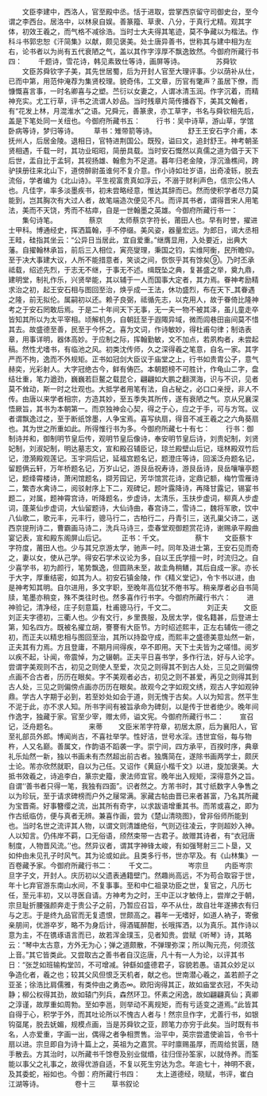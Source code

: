 <!-- { "loadSidebar": true } -->
　　文臣李建中，西洛人，官至殿中丞。恬于进取，尝掌西京留守司御史台，至今谓之李西台。居洛中，以林泉自娱。善篆籀、草隶、八分，于真行尤精。观其字体，初效王羲之，而气格不减徐浩。当时士大夫得其笔迹，莫不争藏以为楷法。作科斗书郭忠恕《汗简集》以献，颇见褒美。处士唐异善书，世称其与建中相为左右，论书者以为尚有五代衰陋之气，盖以其作字淳厚不飘逸致然。今御府所藏行书四：
　　千题诗，雪花诗，韩见素致仕等诗，画屏等诗。
　　
　　苏舜钦
　　文臣苏舜钦字子美，其先世居蜀，后为开封人官至大理评事。少以荫补从仕，已而中第，用范仲淹荐为集贤校理。貌奇伟，工文章，历官有氅声？虽居下僚，而慷慨喜言事，一时名卿喜与之塑。苎衍以女妻之，人谓冰清玉润。作字沉着，而精神充实。尤工行草，评书之流谓人妙品。当时残章片简传播吞下，美其文翰者，有“花发上林，月混淮水”之语。兄舜元，善篆隶，亦工草字，书名与舜钦相先后，盖是下笔处同一关纽也。今御府所藏书五：
　　行书：吴中诗草，游山草，学馆卧病等诗，梦归等诗。
　　草书：雉带箭等诗。
　　
　　舒王王安石字介甫，本抚州人，后居金陵。退相日，官特进荆国公。既殁，谥曰文，追封舒王。神考朝圣贤相遇，千载一时，其功业昭昭，简册具载。当时安石慨然以真儒之道为倡于天下后世，盂自比于孟轲，其视扬雄、翰愈为不足道。暮年归老金陵，浮沉渔樵间，跨驴挟册往来北山下，道傍醉尉虽谁何不复介意。作小诗如壮岁语，出奇凌轹，脱去流俗，学者编为《北山诗》。平生视富贵真如浮云，不溺于财利声色，信宗公伟人也。凡佳字，率多淡墨疾书，初未尝略经意，惟达其辞而已。然而使积学者尽力莫能到，岂其胸次有大过人者，故笔端造次便见不凡。而评其书者，谓得晋宋人用笔法，美而不天饶，秀而不枯瘁，自是一世翰墨之英雄。今御府所藏行书一：
　　集句诗笔。
　　
　　蔡京
　　太师蔡京字符长，莆田人也。早有时誉，擢进士甲科。博通经史，挥洒篇翰，手不停缀。美风姿，器量宏远。为郎日，谒大丞相王畦，硅指其坐云：“公异日当居此，宜自爱重。”继膺显用，入处要近，出典大藩。自擢翰林承旨，前后三入相位，寅亮燮理，秉国之钧，实维阿衡，民所瞻仰。至于决大事建大议，人所不能措意者，笑谈之间，恢恢乎其有馀矣⑨。乃时丕承祗载，绍述先烈，于志无不继，于事无不述。缉既坠之典，复甚盛之举，奠九鼎，建明堂，制礼作乐，兴贤举能，其以辅于一人而国事大定者，其力焉。眷神考励精求治之初，起王安石相与图回至治，焕乎成一王法，休功盛烈，布在天下_其眷遇之隆，前无拟伦。属嗣初以还。赖子良弼，祗循先志，以克用人，故于眷倚比隆神考之于安石罔敢后焉。于是二十年间天下无事，无一夫一物不被其泽，虽儿童走卒皆知其所以为太平宰相。顷解机务，自朝廷至于遐陬异域，微而闾巷田亩间莫不惜其去。故盛德至善，民至于今怀之。喜为文词，作诗敏妙，得杜甫句律；制诰表章，用事详明，器体高妙。于应制之际，挥翰勤敏，文不加点，若夙构者，未尝起稿。然性尤嗜书，有临池之风。初类沈传师，久之深得羲之笔意，自名一家。其字严而不拘，逸而不外规矩。正书如冠剑大臣议于庙堂之上，行书如贵胄公子，意气赫奕，光彩射人。大字冠绝古今，鲜有俦匹。本朝题榜不可胜计，作龟山二字，盘结壮重，笔力遒劲，巍巍若巨鳌之载昆仑，翩翩如大鹏之翻溟海，识与不识，见者莫不耸动，斯一时之壮观也。大抵学者用笔有法，自占秘之，必口口亲授，非人不传。由唐以来学者相宗，方造其妙，至五季失其所传，遂有衰陋之气。京从兄襄深悟厥旨，其书为本朝第一。而京独神会心契，得之于心，应之于手，可与方驾。议者谓飘逸过之，至于断纸馀墨，人争宝焉。喜写纨扇，得音不减王羲之之六角葵扇也。其为世之所重如此。所得惟行书为多。今御府所藏七十有七：
　　行书：御制诗并和，御制明节皇后传，观明节皇后像诗，奉安明节皇后诗，刘贵妃制，刘贤妃制，刘淑妃制，明达墓志文，宣和殿召辅臣记，琼兰殿壁山后记，瑶林殿双竹后记，澄漪殿观莲记。玉宇洞后记，延福宫题名记，题澄庄等诗，回溪泛舟题名记，留题俩云轩，万年桥题名记，万岁山记，游艮岳祝寿诗，游艮岳诗，艮岳嚷嚷亭题记，题绛霄楼诗，萧闲馆题名，撷芳园记，芳华馆赏花诗，定鼎记额，梅竹雪雁诗二，繁杏水禽诗二，阅驳射序上下二，观碑记，题叶露降诗，再降甘露记，锡宴书题二，对属，题神霄宫诗，听降题名，步虚诗，太清乐，玉扶步虚词，柳真人步虚词，蓬莱仙步虚词，大仙留题诗，大仙诗曲，春宫诗二，雪诗二，魏将军歌，饮中八仙歌二，歌元丰，元丰行，骢马行二，古柏行二，丹青引三，送孔巢父诗二，送西京提刑诗二，曹霸画马诗二，洗兵马诗三，壶春堂观御题赏花诗，谢赐承平殿曲宴记表，宣和殿东阁屏山后记。
　　正书：千文。
　　
　　蔡卞
　　文臣蔡卞字符度，莆田人也。少与其兄京游太学，驰声一时。同年及进士第，王安石见而奇之，妻以女，使从己学。得安石学术议论为多，自以王氏学擅一时，时流归之。自少喜学书，初为颜行，笔势飘逸，但圆熟未至，故圭角稍鳝，其后自成一家。亦长于大字，厚重结密，如其为人。初安石镇金陵，作《精义堂记》，令卞书以进，由是神考知其明。自尔进用，多文字职，至晚年高位犹不倦书写。稍亲厚者必自书简牍，笔墨亦稍变，殊不类往时也。然多喜作行书字。今御府所藏行书六：
　　进神验记，清净经，庄子刻意篇，杜甫骢马行，千文二。
　　
　　刘正夫
　　文臣刘正夫字德初，三衢人也。少有文行，乡里畏服，及居太学，俊名籍甚，后登进士第，知名四方。既被名擢立胡，謇謇有大臣节。方时绍述熙丰，正左右辅佐一德之初，而正夫以精忠相与图回至治，其所以持盈守成，而熙丰之盛德美意灿然一新，正夫其有力焉。方且登庸，不期月间得疾，卒不即用。天下士夫皆为之嗟惜。阅岁以疾不起，讣闻，帝震悼，为之辍朝。正夫平日喜书学，多作行法，好与人论字。尝谓字美观则不古，初见之则使人至爱，次见之则得其不到古人处，三见之则偏傍点画不合古者，历历在眼矣。字不美观者必古，初见之则不甚爱，再见之则得其到古人处，三见之则偏傍点画亦历历在眼矣。故观今之字如观文绣，观古人字如观钟鼎。学古人字期于必到，若至妙处如会于道，则无愧于古矣。人以为知言。然平生不泥于此，亦不求人知。所书字间有被旨承命为碑刻，以是传于世者绝少。晚年间作逸字，独藏于家。官至少宰，赠太师，谥文宪。今御府所藏行书二：
　　宣召记，泛舟题名。
　　
　　来蒂
　　文臣米芾字符章，初居太原，后为襄阳人，官至礼部员外郎。博闻尚古，不喜社举学。性好洁，世号水淫。违世宜俗，每与物杵，人又名巅。善属文，作韵语不蹈袭一字。崇宁间，四方承平，百揆时序，典章礼乐灿然一新，独以书画未有杰然超出前古者。独膺简在，遂除书画两学士，颇厌士论。芾亦欣然就职，自以为己任。又诏作《黄庭小楷千文》以进，旋加褒美。大抵书效羲之，诗追李白，篆宗史籀，隶法师宜官。晚年出入规矩，深得意外之旨。自谓‘‘善书者只得一笔，我独有四面”。识者然之。方芾书时，其寸纸数字人争售之以为珍玩，至于请求碑榜而户外之屦常满。家藏古帖由晋已来者甚富，乃名其所藏为宝晋斋。好事簪缨之流，出其所有奇字，以求跋语增重其书。而芾或喜之，即为作古纸临仿，便与真者无辨。兼喜作画，尝为《楚山清晓图》，曾非俗师所能到也。当时名世之流评其人物，以谓文则清雄绝俗，气则迈往凌云，字则超妙入神。人以知言。仍伟岸不羁，口无俗语，颀然束带一古君子。故赠其诗者，有“衣冠唐制度，人物晋风流。’’也。然异议者，谓其字神锋太峻，有如强弩射三二卜垦，又如仲由未见孔子时风气。其为论或如此。且类多行书，世亦罕及。有《山林集》一百卷藏予家。今御府所藏行书二：
　　千文二。
　　
　　岑宗旦
　　内臣岑宗旦字子文，开封人。庆历初以父遗表通籍壁门。然趣尚高远，不为苟合取容于世，年十匕弃官游东南山水间，不复事事。至和中仁祖录功臣之世，复官之，凡历七任，至元丰初，又以寻医自请。方神考为之时，王中正以才敏侍上，尝岸之于朝，宗旦耻折腰强颜奔走于贵公子之前，乃暂应召旨，卒不从仕，故自壮年遂拂衣有归与之志。于是终九品官而无复遗恨，世颇高之。暮年一无嗜好，如道人衲子，寄傲亲朋间，优游卒岁，略不为身后计，得酒辄醉酣，长哦挥洒，以为真乐。其作诗以意为主，不在镌琢语言而已，故若浑金璞玉，见者知贵。尝赋《听琴》诗，其略云：“琴中太古意，方外无为心；弹之道颇散，不弹理弥深；所以陶元亮，何须弦上音。”其它皆类此。又尝取古之善书者自汉迄唐，凡十有一人为论，以评其书日：“张芝如班输构堂凹，不可增减。钟繇如盛德君子，容貌若愚。语其众妙足以争造化者，羲之也；较其父风但恨乏天机者，献之也。世南潜心羲之，盖若颜子之亚圣；徐浩比肩儒雅，有类仲由之勇态∞。欧阳询得其正，故如庙堂衣冠，不失动静；柳公权得其劲，故如辕门列兵，森然环卫。怀素之闲逸，故如翩翩真仙；真卿之淳谨，故厚重如周勃。至如李邕，则举动不离规矩，而有亏适变之道焉。”此皆其自得于心，积学于外，而其吐论所以不愧古人者与！然宗旦作字，尤善行书，如银钩虿尾，脱去妩媚，规模点画，当是苏舜钦之亚，顾笔力亦穷于此矣。当时既有书名，人亦爱重，字画一出，偶得之者争相贾售。治平中，英宗尝遣使谕旨，令书十扇以进。宗旦即自为诗十篇上之，英祖为之嘉赏。平时廪赐虽厚，而周给贫匮，随手散去。方其治时，以所藏书千馀卷及别业僦缗，往归侄孙筌家，以就侍养。而筌能以事父之礼事之，故得优游自适，不复以死生穷达为念。年逾七十，神明不衰，及其委蛇，裕如也。今御：府所藏行书四：
　　太上道德经，晓赋，书评，崔白江湖等诗。 
　　
　　卷十三
　　草书叙论

